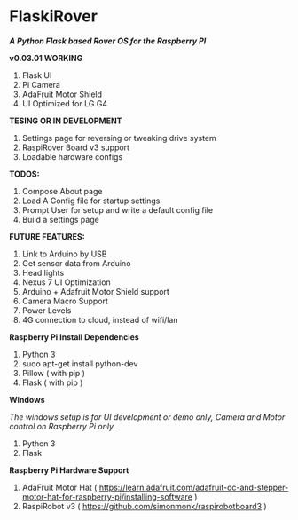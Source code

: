 # FlaskiRover

***A Python Flask based Rover OS for the Raspberry PI***

**v0.03.01 WORKING**

1. Flask UI
2. Pi Camera
3. AdaFruit Motor Shield
4. UI Optimized for LG G4

**TESING OR IN DEVELOPMENT**

1. Settings page for reversing or tweaking drive system 
1. RaspiRover Board v3 support
1. Loadable hardware configs

**TODOS:**

1. Compose About page
1. Load A Config file for startup settings
1. Prompt User for setup and write a default config file
1. Build a settings page

**FUTURE FEATURES:**
1. Link to Arduino by USB
1. Get sensor data from Arduino
1. Head lights
1. Nexus 7 UI Optimization
1. Arduino + Adafruit Motor Shield support
1. Camera Macro Support
1. Power Levels
1. 4G connection to cloud, instead of wifi/lan

**Raspberry Pi Install Dependencies** 

1. Python 3
1. sudo apt-get install python-dev
1. Pillow ( with pip )
1. Flask ( with pip )

**Windows**

_The windows setup is for UI development or demo only, Camera and Motor control on Raspberry Pi only._

1. Python 3
2. Flask

**Raspberry Pi Hardware Support**

1. AdaFruit Motor Hat ( https://learn.adafruit.com/adafruit-dc-and-stepper-motor-hat-for-raspberry-pi/installing-software )
1. RaspiRobot v3 ( https://github.com/simonmonk/raspirobotboard3 )